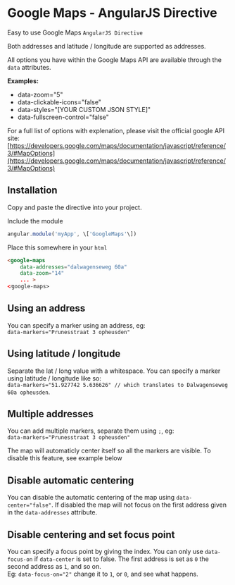 Google Maps - AngularJS Directive
=================================

Easy to use Google Maps `AngularJS Directive`

Both addresses and latitude / longitude are supported as addresses.

All options you have within the Google Maps API are available through the `data` attributes.

**Examples:**  

*   data-zoom="5"
*   data-clickable-icons="false"
*   data-styles="\[YOUR CUSTOM JSON STYLE\]"
*   data-fullscreen-control="false"

For a full list of options with explenation, please visit the official google API site: [https://developers.google.com/maps/documentation/javascript/reference/3/#MapOptions](https://developers.google.com/maps/documentation/javascript/reference/3/#MapOptions)

Installation
------------

Copy and paste the directive into your project.

Include the module

```javascript
angular.module('myApp', \['GoogleMaps'\])
```

Place this somewhere in your `html`

```html
<google-maps 
    data-addresses="dalwagenseweg 60a" 
    data-zoom="14"
    ... >
<⁄google-maps>
```

Using an address
----------------

You can specify a marker using an address, eg:  
`data-markers="Prunesstraat 3 opheusden"`

Using latitude / longitude
--------------------------

Separate the lat / long value with a whitespace. You can specify a marker using latitude / longitude like so:  
`data-markers="51.927742 5.636626" // which translates to Dalwagenseweg 60a opheusden`.  

Multiple addresses
------------------

You can add multiple markers, separate them using `;`, eg:  
`data-markers="Prunesstraat 3 opheusden"`

The map will automaticly center itself so all the markers are visible. To disable this feature, see example below

Disable automatic centering
---------------------------

You can disable the automatic centering of the map using  `data-center="false"`. If disabled the map will not focus on the first address given in the `data-addresses` attribute.

Disable centering and set focus point
-------------------------------------

You can specify a focus point by giving the index. You can only use `data-focus-on` if `data-center` is set to false. The first address is set as `0` the second address as `1`, and so on.  
Eg: `data-focus-on="2"` change it to `1`, or `0`, and see what happens.
